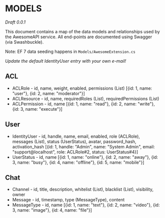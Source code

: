 MODELS
======

*Draft 0.0.1*

This document contains a map of the data models and relationships used by the AwesomeAPI service.
All end-points are documented using Swagger (via Swashbuckle).

Note: EF 7 data seeding happens in `Models/AwesomeExtension.cs`

*Update the default IdentityUser entry with your own e-mail!*

## ACL

  * ACLRole - id, name, weight, enabled, permissions (List<ACLPermission>)
                            [{id: 1, name: "user"}, {id: 2, name: "moderator"}]
  * ACLResource - id, name, requiredRoles (List<ACLRole>), requiredPermissions (List<ACLPermission>)
  * ACLPermission - id, name
                            [{id: 1, name: "read"}, {id: 2, name: "write"}, {id: 3, name: "execute"}]

## User
 * IdentityUser - id, handle, name, email, enabled, role (ACLRole), messages (List<Message>), status (UserStatus), avatar, password_hash, activation_hash
                            [{id: 1, handle: "Admin", name: "System Admin", email: "support@localhost", role: ACLRole#2, status: UserStatus#4}]
 * UserStatus - id, name
                            [{id: 1, name: "online"}, {id: 2, name: "away"}, {id: 3, name: "busy"}, {id: 4, name: "offline"}, {id: 5, name: "mobile"}]

## Chat
 * Channel - id, title, description, whitelist (List<IdentityUser>), blacklist (List<IdentityUser>), visibility, owner
 * Message - id, timestamp, type (MessageType), content
 * MessageType - id, name
                            [{id: 1, name: "text"}, {id: 2, name: "video"}, {id: 3, name: "image"}, {id: 4, name: "file"}]